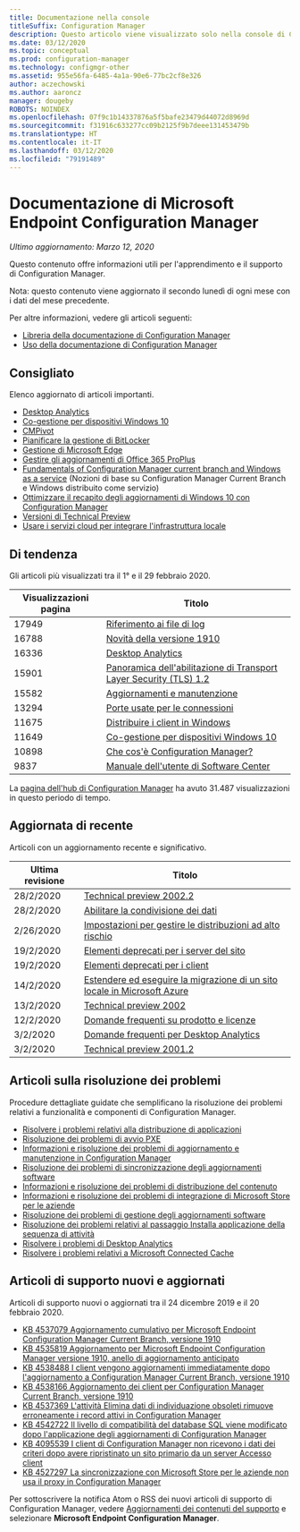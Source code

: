 ```yaml
---
title: Documentazione nella console
titleSuffix: Configuration Manager
description: Questo articolo viene visualizzato solo nella console di Configuration Manager.
ms.date: 03/12/2020
ms.topic: conceptual
ms.prod: configuration-manager
ms.technology: configmgr-other
ms.assetid: 955e56fa-6485-4a1a-90e6-77bc2cf8e326
author: aczechowski
ms.author: aaroncz
manager: dougeby
ROBOTS: NOINDEX
ms.openlocfilehash: 07f9c1b14337876a5f5bafe23479d44072d8969d
ms.sourcegitcommit: f31916c633277cc09b2125f9b7deee131453479b
ms.translationtype: HT
ms.contentlocale: it-IT
ms.lasthandoff: 03/12/2020
ms.locfileid: "79191489"
---
```

<!-- 
- Feature 1357546
- This page displays in-console, under the Community workspace, Documentation node. 
- Don't use any relative links; must be full https://docs.microsoft.com and language neutral
- Process: https://microsoft.sharepoint.com/teams/ConfigMgr/Documents/ContentPub/Data%20collection%20process%20for%20Feature%201357546%20In-console%20documentation.docx?web=1
-->

# <a name="microsoft-endpoint-configuration-manager-documentation"></a>Documentazione di Microsoft Endpoint Configuration Manager

*Ultimo aggiornamento: Marzo 12, 2020*

Questo contenuto offre informazioni utili per l'apprendimento e il supporto di Configuration Manager.

Nota: questo contenuto viene aggiornato il secondo lunedì di ogni mese con i dati del mese precedente.

Per altre informazioni, vedere gli articoli seguenti:

- [Libreria della documentazione di Configuration Manager](https://docs.microsoft.com/configmgr)  
- [Uso della documentazione di Configuration Manager](https://docs.microsoft.com/configmgr/core/understand/use-docs)

## <a name="recommended"></a>Consigliato

Elenco aggiornato di articoli importanti.

- [Desktop Analytics](https://docs.microsoft.com/configmgr/desktop-analytics/overview)
- [Co-gestione per dispositivi Windows 10](https://docs.microsoft.com/configmgr/comanage/overview)  
- [CMPivot](https://docs.microsoft.com/configmgr/core/servers/manage/cmpivot)  
- [Pianificare la gestione di BitLocker](https://docs.microsoft.com/configmgr/protect/plan-design/bitlocker-management)  
- [Gestione di Microsoft Edge](https://docs.microsoft.com/configmgr/apps/deploy-use/deploy-edge)  
- [Gestire gli aggiornamenti di Office 365 ProPlus](https://docs.microsoft.com/configmgr/sum/deploy-use/manage-office-365-proplus-updates)  
- [Fundamentals of Configuration Manager current branch and Windows as a service](https://docs.microsoft.com/configmgr/core/understand/configuration-manager-and-windows-as-service) (Nozioni di base su Configuration Manager Current Branch e Windows distribuito come servizio)
- [Ottimizzare il recapito degli aggiornamenti di Windows 10 con Configuration Manager](https://docs.microsoft.com/configmgr/sum/deploy-use/optimize-windows-10-update-delivery)
- [Versioni di Technical Preview](https://docs.microsoft.com/configmgr/core/get-started/technical-preview)
- [Usare i servizi cloud per integrare l'infrastruttura locale](https://docs.microsoft.com/configmgr/core/understand/use-cloud-services)

## <a name="trending"></a>Di tendenza

Gli articoli più visualizzati tra il 1° e il 29 febbraio 2020.

| Visualizzazioni pagina | Titolo |
|------------|-------|
| 17949 | [Riferimento ai file di log](https://docs.microsoft.com/configmgr/core/plan-design/hierarchy/log-files) |
| 16788 | [Novità della versione 1910](https://docs.microsoft.com/configmgr/core/plan-design/changes/whats-new-in-version-1910) |
| 16336 | [Desktop Analytics](https://docs.microsoft.com/configmgr/desktop-analytics/overview) |
| 15901 | [Panoramica dell'abilitazione di Transport Layer Security (TLS) 1.2](https://docs.microsoft.com/configmgr/core/plan-design/security/enable-tls-1-2) |
| 15582 | [Aggiornamenti e manutenzione](https://docs.microsoft.com/configmgr/core/servers/manage/updates) |
| 13294 | [Porte usate per le connessioni](https://docs.microsoft.com/configmgr/core/plan-design/hierarchy/ports) |
| 11675 | [Distribuire i client in Windows](https://docs.microsoft.com/configmgr/core/clients/deploy/deploy-clients-to-windows-computers) |
| 11649 | [Co-gestione per dispositivi Windows 10](https://docs.microsoft.com/configmgr/comanage/overview) |
| 10898 | [Che cos'è Configuration Manager?](https://docs.microsoft.com/configmgr/core/understand/introduction) |
| 9837 | [Manuale dell'utente di Software Center](https://docs.microsoft.com/configmgr/core/understand/software-center) |

La [pagina dell'hub di Configuration Manager](https://docs.microsoft.com/configmgr/) ha avuto 31.487 visualizzazioni in questo periodo di tempo.

## <a name="recently-updated"></a>Aggiornata di recente

Articoli con un aggiornamento recente e significativo.

| Ultima revisione | Titolo |
|---------------|-------|
| 28/2/2020 | [Technical preview 2002.2](https://docs.microsoft.com/configmgr/core/get-started/2020/technical-preview-2002-2) |
| 28/2/2020 | [Abilitare la condivisione dei dati](https://docs.microsoft.com/configmgr/desktop-analytics/enable-data-sharing) |
| 2/26/2020 | [Impostazioni per gestire le distribuzioni ad alto rischio](https://docs.microsoft.com/configmgr/core/servers/manage/settings-to-manage-high-risk-deployments) |
| 19/2/2020 | [Elementi deprecati per i server del sito](https://docs.microsoft.com/configmgr/core/plan-design/changes/deprecated/removed-and-deprecated-server) |
| 19/2/2020 | [Elementi deprecati per i client](https://docs.microsoft.com/configmgr/core/plan-design/changes/deprecated/removed-and-deprecated-client) |
| 14/2/2020 | [Estendere ed eseguire la migrazione di un sito locale in Microsoft Azure](https://docs.microsoft.com/configmgr/core/support/azure-migration-tool) |
| 13/2/2020 | [Technical preview 2002](https://docs.microsoft.com/configmgr/core/get-started/2020/technical-preview-2002) |
| 12/2/2020 | [Domande frequenti su prodotto e licenze](https://docs.microsoft.com/configmgr/core/understand/product-and-licensing-faq) |
| 3/2/2020 | [Domande frequenti per Desktop Analytics](https://docs.microsoft.com/configmgr/desktop-analytics/faq) |
| 3/2/2020 | [Technical preview 2001.2](https://docs.microsoft.com/configmgr/core/get-started/2020/technical-preview-2001-2) |

## <a name="troubleshooting-articles"></a>Articoli sulla risoluzione dei problemi

Procedure dettagliate guidate che semplificano la risoluzione dei problemi relativi a funzionalità e componenti di Configuration Manager.

- [Risolvere i problemi relativi alla distribuzione di applicazioni](https://docs.microsoft.com/configmgr/apps/understand/app-deployment-technical-reference)
- [Risoluzione dei problemi di avvio PXE](https://support.microsoft.com/help/4468612)
- [Informazioni e risoluzione dei problemi di aggiornamento e manutenzione in Configuration Manager](https://support.microsoft.com/help/4490424)
- [Risoluzione dei problemi di sincronizzazione degli aggiornamenti software](https://support.microsoft.com/help/10059)
- [Informazioni e risoluzione dei problemi di distribuzione del contenuto](https://support.microsoft.com/help/4482728)
- [Informazioni e risoluzione dei problemi di integrazione di Microsoft Store per le aziende](https://docs.microsoft.com/configmgr/apps/deploy-use/troubleshoot-microsoft-store-for-business-integration)
- [Risoluzione dei problemi di gestione degli aggiornamenti software](https://support.microsoft.com/help/10680)
- [Risoluzione dei problemi relativi al passaggio Installa applicazione della sequenza di attività](https://support.microsoft.com/help/18408/)
- [Risolvere i problemi di Desktop Analytics](https://docs.microsoft.com/configmgr/desktop-analytics/troubleshooting)
- [Risolvere i problemi relativi a Microsoft Connected Cache](https://docs.microsoft.com/configmgr/core/servers/deploy/configure/troubleshoot-microsoft-connected-cache)

## <a name="new-and-updated-support-articles"></a>Articoli di supporto nuovi e aggiornati

Articoli di supporto nuovi o aggiornati tra il 24 dicembre 2019 e il 20 febbraio 2020.

- [KB 4537079 Aggiornamento cumulativo per Microsoft Endpoint Configuration Manager Current Branch, versione 1910](https://support.microsoft.com/help/4537079)
- [KB 4535819 Aggiornamento per Microsoft Endpoint Configuration Manager versione 1910, anello di aggiornamento anticipato](https://support.microsoft.com/help/4535819)
- [KB 4538488 I client vengono aggiornamenti immediatamente dopo l'aggiornamento a Configuration Manager Current Branch, versione 1910](https://support.microsoft.com/help/4538488)
- [KB 4538166 Aggiornamento dei client per Configuration Manager Current Branch, versione 1910](https://support.microsoft.com/help/4538166)
- [KB 4537369 L'attività Elimina dati di individuazione obsoleti rimuove erroneamente i record attivi in Configuration Manager](https://support.microsoft.com/help/4537369)
- [KB 4542722 Il livello di compatibilità del database SQL viene modificato dopo l'applicazione degli aggiornamenti di Configuration Manager](https://support.microsoft.com/help/4537079)
- [KB 4095539 I client di Configuration Manager non ricevono i dati dei criteri dopo avere ripristinato un sito primario da un server Accesso client](https://support.microsoft.com/help/4095539)
- [KB 4527297 La sincronizzazione con Microsoft Store per le aziende non usa il proxy in Configuration Manager](https://support.microsoft.com/help/4527297)

Per sottoscrivere la notifica Atom o RSS dei nuovi articoli di supporto di Configuration Manager, vedere [Aggiornamenti dei contenuti del supporto](https://support.microsoft.com/help/4089498/) e selezionare **Microsoft Endpoint Configuration Manager**.  

